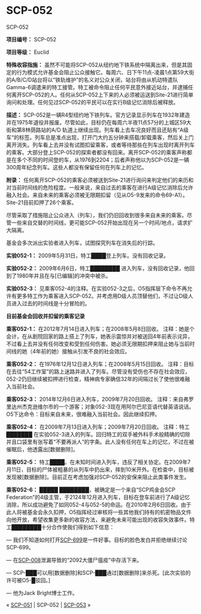 # SCP-052
                        




SCP-052



**项目编号：** SCP-052

**项目等级：** Euclid

**特殊收容指施：** 虽然不可能将SCP-052从纽约地下铁系统中隔离出来，但是其固定的行为模式允许基金会阻止公众接触它。每周六、日下午11点-凌晨1点第59大街的A/B/C/D站台将以“铁轨维护”的名义对公众关闭，站台将由从机动特遣队Gamma-6调遣来的特工接管。特工被命令阻止任何平民意外接近站台，并逮捕任何离开SCP-052的人。任何从SCP-052上下来的人必须被运送到Site-21进行简单询问和处理。任何见过SCP-052的平民可以在实行B级记忆消除后被释放。

**描述：** SCP-052是一辆R4型纽约地下铁列车。官方记录显示列车在1932年建造并在1975年退役并报废。尽管如此，目标仍在每周六半夜11点57分的上城区59大街和第8林荫路站的A/D 轨道上继续出现。列车看上去车况良好而且还贴有“A级车“的标签。列车总是准点出现，打开门大约五分钟来搭载/卸载乘客，然后关上门离开消失。列车看上去并没有试图扣留乘客，或者等待那些在列车出现时离开列车的乘客。大部分登上SCP-052的探索者都没有回来。离开SCP-052的乘客声称都是在多个不同的时间登的车，从1976到2204；后者声称他以为SCP-052是一辆300周年纪念列车。这些人都没有保留任何在列车上的记忆。

**附录：** 任何离开SCP-052的乘客必须被送到Site-21进行询问来判定他们的来历和对当前时间线的危险程度。一般来说，来自过去的乘客在进行A级记忆消除后允许融入社会。来自未来的乘客必须被无限期扣留（见从O5-9发来的命令69-A1）。Site-21目前扣押了26个乘客。

尽管采取了措施阻止公众进入（列车），我们仍旧回收到很多来自未来的乘客。尽管一些来自交替的时间线，更可能SCP-052开始出现在另一个时间/地点，请求扩大隔离。

基金会多次派出实验者进入列车，试图探究列车在消失后的行踪。

**实验052-1：** 2009年5月31日，特工████登上列车。没有回收记录。

**实验052-2：** 2009年6月6日，特工████████ 进入列车，没有回收记录，他回到了1980年并且在与[已编辑]的冲突中被杀。

**实验052-3：** 见乘客052-4的注释。在实验052-3之后，O5指挥层下命令不再允许有更多特工作为乘客进入SCP-052。并考虑用D级人员顶替他们，不过让D级人员进入过去的时间线是十分冒险的。

**目前基金会回收并扣留的乘客记录** 

**乘客052-1：** 在2012年7月14日进入列车；在2008年5月8日回收。
注释：她是个会计，在从剧院回家的路上搭上了列车，她表示震惊并对被送回4年前表示诧异，不过看上去并没有任何改变和受到任何伤害。她必须无限期扣押来阻止她与当前时间线的她（4年前的她）接触从引发不良的社会效应。

**乘客052-2：** 在1976年12月12日进入列车；在2008年5月15日回收。
注释：目标在去往“54工作室”的路上迷路并进入了列车。尽管没有受伤也不存在社会效应，052-2仍旧继续被扣押进行检查，精神病专家确信32年的间隔过长了使他很难融入当前社会。

**乘客052-3：** 2014年12月6日进入列车，2009年7月20日回收。
注释：来自弗罗里达州杰克逊维尔市的一个游客；对象052-3现在用阿尔巴尼亚语代替英语说话。O5下达命令：目标来自未来，很难融入当前社会。因此继续扣押。

**乘客052-4：** 在2009年7月13日进入列车；2009年7月20日回收。
注释：特工███████ 在实验052-3进入的列车。回归特工的双手被外科手术般精确的切除并且口袋里有张写着“不要再派人”的字条。此人没有任何在车上的记忆，不过在被催眠后，他透露出[数据删除]。

**乘客052-5：** 特工████。在未知时间进入列车，违反了相关协定。在2009年7月11日，目标的尸体被粗暴的从列车中扔出来，摔到10米开外。在检查中，目标被发现被[数据删除]。目前正在考虑加强对SCP-052的安保来阻止此类事件发生。

**乘客052-6：** █████ ████████，被确定是一个来自“SCP鸡金会SCP Federation”的4级主管，于2124年12月进入列车，目标在登车前进行了A级记忆消除，所以成功避免了如同052-4与052-5的命运。在2010年2月6日回收。由于此人将被基金会永久扣押，O5指挥经过审核将一些其他我们持有的机密物品文件向他开放，希望收集更多新的收容方法，来避免未来可能出现的收容失效事件。特工████████十分合作使我们得到如下信息：

— 我们不知道如何打开[SCP-699](/scp-699)是一件好事。目标的脸色发白并拒绝继续讨论SCP-699。

— 在[SCP-008](/scp-008)泄漏导致的“2092大僵尸瘟疫”中存活下来。

— SCP-███可以用[数据删除]和SCP-███通过[数据删除]来杀死。[此次实验的许可被O5-█驳回。]

— 他为Jack Bright博士工作。



« [SCP-051](/scp-051) | SCP-052 | [SCP-053](/scp-053) »





                    